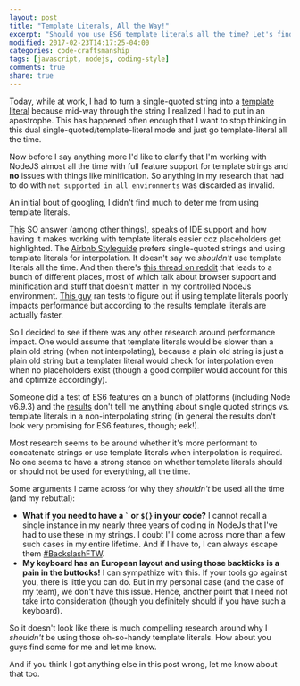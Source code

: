 ```yaml
---
layout: post
title: "Template Literals, All the Way!"
excerpt: "Should you use ES6 template literals all the time? Let's find out."
modified: 2017-02-23T14:17:25-04:00
categories: code-craftsmanship
tags: [javascript, nodejs, coding-style]
comments: true
share: true
---
```


Today, while at work, I had to turn a single-quoted string into a [template literal](https://developer.mozilla.org/en/docs/Web/JavaScript/Reference/Template_literals) because mid-way through the string I realized I had to put in an apostrophe. This has happened often enough that I want to stop thinking in this dual single-quoted/template-literal mode and just go template-literal all the time.

Now before I say anything more I'd like to clarify that I'm working with NodeJS almost all the time with full feature support for template strings and **no** issues with things like minification. So anything in my research that had to do with `not supported in all environments` was discarded as invalid.

An initial bout of googling, I didn't find much to deter me from using template literals.

[This](http://softwareengineering.stackexchange.com/a/309623/199195) SO answer (among other things), speaks of IDE support and how having it makes working with template literals easier coz placeholders get highlighted. The [Airbnb Styleguide](https://github.com/airbnb/javascript#strings) prefers single-quoted strings and using template literals for interpolation. It doesn't say we *shouldn't* use template literals all the time. And then there's [this thread on reddit](https://www.reddit.com/r/javascript/comments/52ions/your_opinion_on_using_backtick_as_the_default/) that leads to a bunch of different places, most of which talk about browser support and minification and stuff that doesn't matter in my controlled NodeJs environment. [This guy](https://www.reddit.com/r/javascript/comments/52ions/your_opinion_on_using_backtick_as_the_default/d7otae8/) ran tests to figure out if using template literals poorly impacts performance but according to the results template literals are actually faster.

So I decided to see if there was any other research around performance impact. One would assume that template literals would be slower than a plain old string (when not interpolating), because a plain old string is just a plain old string but a templater literal would check for interpolation even when no placeholders exist (though a good compiler would account for this and optimize accordingly).

Someone did a test of ES6 features on a bunch of platforms (including Node v6.9.3) and the [results](https://kpdecker.github.io/six-speed/) don't tell me anything about single quoted strings vs. template literals in a non-interpolating string (in general the results don't look very promising for ES6 features, though; eek!). 

Most research seems to be around whether it's more performant to concatenate strings or use template literals when interpolation is required. No one seems to have a strong stance on whether template literals should or should not be used for everything, all the time.

Some arguments I came across for why they *shouldn't* be used all the time (and my rebuttal):

- **What if you need to have a `` ` `` or `${}` in your code?**
    I cannot recall a single instance in my nearly three years of coding in NodeJs that I've had to use these in my strings. I doubt I'll come across more than a few such cases in my entire lifetime. And if I have to, I can always escape them [#BackslashFTW](https://www.youtube.com/watch?v=Ioh-oU1zn0w).
- **My keyboard has an European layout and using those backticks is a pain in the buttocks!**
    I can sympathize with this. If your tools go against you, there is little you can do. But in my personal case (and the case of my team), we don't have this issue. Hence, another point that I need not take into consideration (though you definitely should if you have such a keyboard).

So it doesn't look like there is much compelling research around why I *shouldn't* be using those oh-so-handy template literals. How about you guys find some for me and let me know.

And if you think I got anything else in this post wrong, let me know about that too.
